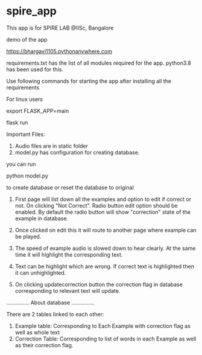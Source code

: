 # spire_app

This app is for SPIRE LAB @IISc, Bangalore


demo of the app 

https://bhargavi1105.pythonanywhere.com 


requirements.txt has the list of all modules required for the app.
python3.8 has been used for this.

Use following commands for starting the app after installing all the requirements

For linux users

  export FLASK_APP=main
  
  flask run

Important Files:
1. Audio files are in static folder
2. model.py has configuration for creating database. 

you can run 

  python model.py 

to create database or reset the database to original






1. First page will list down all the examples and option to edit if correct or not.
On clicking "Not Correct". Radio button edit option should be enabled.
By default the radio button will show "correction" state  of the example in database.

2. Once clicked on edit this it will route to another page where example can be played.

3. The speed of example audio is slowed down to hear clearly. At the same time it will highlight the corresponding text.
4. Text can be highlight which are wrong. If correct text is highlighted then it can unhighlighted. 
5. On clicking updatecorrection button the correction flag in database corresponding to relevant text will update. 

...............
About database
...............

There are 2 tables linked to each other:
 1. Example table: Corresponding to Each Example with correction flag as well as whole text
 2. Correction Table: Corresponding to list of words in each Example as well as their correction flag. 



 


